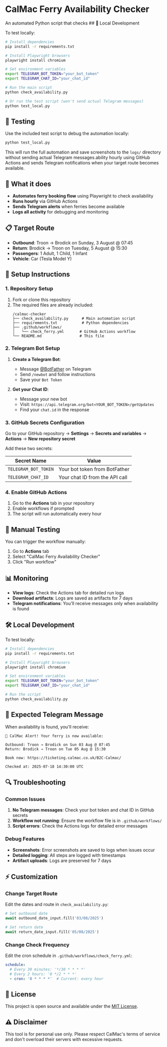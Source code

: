 # CalMac Ferry Availability Checker

An automated Python script that checks ## 🔧 Local Development

To test locally:

```bash
# Install dependencies
pip install -r requirements.txt

# Install Playwright browsers
playwright install chromium

# Set environment variables
export TELEGRAM_BOT_TOKEN="your_bot_token"
export TELEGRAM_CHAT_ID="your_chat_id"

# Run the main script
python check_availability.py

# Or run the test script (won't send actual Telegram messages)
python test_local.py
```

## 🧪 Testing

Use the included test script to debug the automation locally:

```bash
python test_local.py
```

This will run the full automation and save screenshots to the `logs/` directory without sending actual Telegram messages.ability hourly using GitHub Actions and sends Telegram notifications when your target route becomes available.

## 🎯 What it does

- **Automates ferry booking flow** using Playwright to check availability
- **Runs hourly** via GitHub Actions
- **Sends Telegram alerts** when ferries become available
- **Logs all activity** for debugging and monitoring

## 📋 Target Route

- **Outbound**: Troon → Brodick on Sunday, 3 August @ 07:45
- **Return**: Brodick → Troon on Tuesday, 5 August @ 15:30
- **Passengers**: 1 Adult, 1 Child, 1 Infant
- **Vehicle**: Car (Tesla Model Y)

## 🚀 Setup Instructions

### 1. Repository Setup

1. Fork or clone this repository
2. The required files are already included:
   ```
   /calmac-checker
   ├── check_availability.py      # Main automation script
   ├── requirements.txt           # Python dependencies
   ├── .github/workflows/
   │   └── check_ferry.yml       # GitHub Actions workflow
   └── README.md                 # This file
   ```

### 2. Telegram Bot Setup

1. **Create a Telegram Bot**:
   - Message [@BotFather](https://t.me/BotFather) on Telegram
   - Send `/newbot` and follow instructions
   - Save your `Bot Token`

2. **Get your Chat ID**:
   - Message your new bot
   - Visit: `https://api.telegram.org/bot<YOUR_BOT_TOKEN>/getUpdates`
   - Find your `chat.id` in the response

### 3. GitHub Secrets Configuration

Go to your GitHub repository → **Settings** → **Secrets and variables** → **Actions** → **New repository secret**

Add these two secrets:

| Secret Name | Value |
|-------------|-------|
| `TELEGRAM_BOT_TOKEN` | Your bot token from BotFather |
| `TELEGRAM_CHAT_ID` | Your chat ID from the API call |

### 4. Enable GitHub Actions

1. Go to the **Actions** tab in your repository
2. Enable workflows if prompted
3. The script will run automatically every hour

## 🔧 Manual Testing

You can trigger the workflow manually:

1. Go to **Actions** tab
2. Select "CalMac Ferry Availability Checker"
3. Click "Run workflow"

## 📊 Monitoring

- **View logs**: Check the Actions tab for detailed run logs
- **Download artifacts**: Logs are saved as artifacts for 7 days
- **Telegram notifications**: You'll receive messages only when availability is found

## 🛠️ Local Development

To test locally:

```bash
# Install dependencies
pip install -r requirements.txt

# Install Playwright browsers
playwright install chromium

# Set environment variables
export TELEGRAM_BOT_TOKEN="your_bot_token"
export TELEGRAM_CHAT_ID="your_chat_id"

# Run the script
python check_availability.py
```

## 📝 Expected Telegram Message

When availability is found, you'll receive:

```
🚢 CalMac Alert! Your ferry is now available:

Outbound: Troon → Brodick on Sun 03 Aug @ 07:45  
Return: Brodick → Troon on Tue 05 Aug @ 15:30  

Book now: https://ticketing.calmac.co.uk/B2C-Calmac/

Checked at: 2025-07-18 14:30:00 UTC
```

## 🔍 Troubleshooting

### Common Issues

1. **No Telegram messages**: Check your bot token and chat ID in GitHub secrets
2. **Workflow not running**: Ensure the workflow file is in `.github/workflows/`
3. **Script errors**: Check the Actions logs for detailed error messages

### Debug Features

- **Screenshots**: Error screenshots are saved to logs when issues occur
- **Detailed logging**: All steps are logged with timestamps
- **Artifact uploads**: Logs are preserved for 7 days

## ⚡ Customization

### Change Target Route

Edit the dates and route in `check_availability.py`:

```python
# Set outbound date
await outbound_date_input.fill('03/08/2025')

# Set return date  
await return_date_input.fill('05/08/2025')
```

### Change Check Frequency

Edit the cron schedule in `.github/workflows/check_ferry.yml`:

```yaml
schedule:
  # Every 30 minutes: '*/30 * * * *'
  # Every 2 hours: '0 */2 * * *'
  - cron: '0 * * * *'  # Current: every hour
```

## 📜 License

This project is open source and available under the [MIT License](LICENSE).

## ⚠️ Disclaimer

This tool is for personal use only. Please respect CalMac's terms of service and don't overload their servers with excessive requests.
